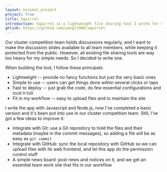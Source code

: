 ```yaml
---
layout: minimal_project
project: True
title: Squirrel
introduction: Squirrel is a lightweight file sharing tool I wrote for my own needs in Peking University Cluster Competition Team.
ghlink: https://github.com/yangl1996/squirrel
---
```


Our cluster competition team holds discussions regularly, and I want to make the discussion slides available to all team
members, while keeping it protected from the public. However, all existing file sharing tools are way too heavy for my
simple needs. So I decided to write one.

When building the tool, I follow these principals:

- Lightweight -- provide no fancy functions but just the very basic ones
- Simple to use -- users can get things done within several clicks or taps
- Fast to deploy -- just grab the code, do few essential configurations and rock'n'roll
- Fit in my workflow -- easy to upload files and to maintain the site

I write the app with Javascript and Node.js, now I've completed a basic version and it's been put into use in our cluster
competition team. Still, I've got a few ideas to improve it:

- Integrate with Git: use a Git repository to hold the files and their metadata (maybe in the commit messages), so adding
a file will be as easy as ``git commit``
- Integrate with GitHub: sync the local repository with GitHub so we can upload files with its web frontend, and let this
app do the permission control stuff
- A simple news board: post news and notices on it, and we get an essential team work site that fits in our workflow
